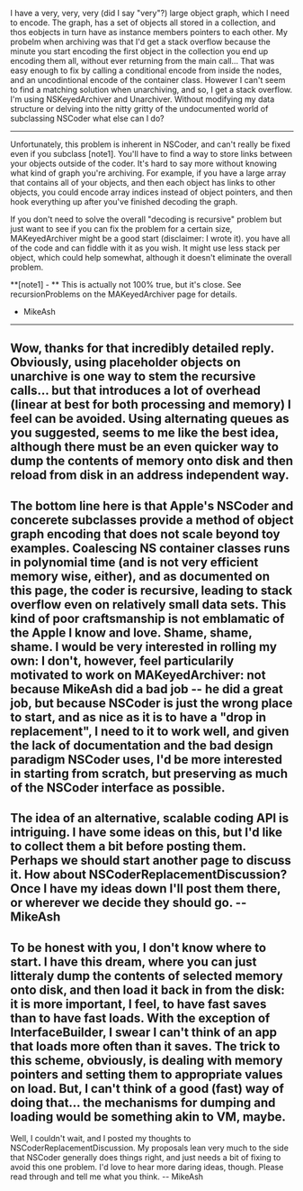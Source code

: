 I have a very, very, very (did I say "very"?) large object graph, which I need to encode.  The graph, has a set of objects all stored in a collection, and thos eobjects in turn have as instance members pointers to each other.  My probelm when archiving was that I'd get a stack overflow because the minute you start encoding the first object in the collection you end up encoding them all, without ever returning from the main call... That was easy enough to fix by calling a conditional encode from inside the nodes, and an uncodintional encode of the container class.  However I can't seem to find a matching solution when unarchiving, and so, I get a stack overflow.  I'm using NSKeyedArchiver and Unarchiver.  Without modifying my data structure or delving into the nitty gritty of the undocumented world of subclassing NSCoder what else can I do?

----

Unfortunately, this problem is inherent in NSCoder, and can't really be fixed even if you subclass [note1]. You'll have to find a way to store links between your objects outside of the coder. It's hard to say more without knowing what kind of graph you're archiving. For example, if you have a large array that contains all of your objects, and then each object has links to other objects, you could encode array indices instead of object pointers, and then hook everything up after you've finished decoding the graph.

If you don't need to solve the overall "decoding is recursive" problem but just want to see if you can fix the problem for a certain size, MAKeyedArchiver might be a good start (disclaimer: I wrote it). you have all of the code and can fiddle with it as you wish. It might use less stack per object, which could help somewhat, although it doesn't eliminate the overall problem.

**[note1] - ** This is actually not 100% true, but it's close. See recursionProblems on the MAKeyedArchiver page for details.

- MikeAsh

----
Wow, thanks for that incredibly detailed reply.  Obviously, using placeholder objects on unarchive is one way to stem the recursive calls... but that introduces a lot of overhead (linear at best for both processing and memory) I feel can be avoided.  Using alternating queues as you suggested, seems to me like the best idea, although there must be an even quicker way to dump the contents of memory onto disk and then reload from disk in an address independent way.
----
The bottom line here is that Apple's NSCoder and concerete subclasses provide a method of object graph encoding that does not scale beyond toy examples.  Coalescing NS container classes runs in polynomial time (and is not very efficient memory wise, either), and as documented on this page, the coder is recursive, leading to stack overflow even on relatively small data sets.  This kind of poor craftsmanship is not emblamatic of the Apple I know and love.  Shame, shame, shame.  I would be very interested in rolling my own: I don't, however, feel particularily motivated to work on MAKeyedArchiver: not because MikeAsh did a bad job -- he did a great job, but because NSCoder is just the wrong place to start, and as nice as it is to have a "drop in replacement", I need to it to work well, and given the lack of documentation and the bad design paradigm NSCoder uses, I'd be more interested in starting from scratch, but preserving as much of the NSCoder interface as possible.
----
The idea of an alternative, scalable coding API is intriguing. I have some ideas on this, but I'd like to collect them a bit before posting them. Perhaps we should start another page to discuss it. How about NSCoderReplacementDiscussion? Once I have my ideas down I'll post them there, or wherever we decide they should go. -- MikeAsh
----
To be honest with you, I don't know where to start.  I have this dream, where you can just litteraly dump the contents of selected memory onto disk, and then load it back in from the disk: it is more important, I feel, to have fast saves than to have fast loads.  With the exception of InterfaceBuilder, I swear I can't think of an app that loads more often than it saves.  The trick to this scheme, obviously, is dealing with memory pointers and setting them to appropriate values on load.  But, I can't think of a good (fast) way of doing that... the mechanisms for dumping and loading would be something akin to VM, maybe.
----
Well, I couldn't wait, and I posted my thoughts to NSCoderReplacementDiscussion. My proposals lean very much to the side that NSCoder generally does things right, and just needs a bit of fixing to avoid this one problem. I'd love to hear more daring ideas, though. Please read through and tell me what you think. -- MikeAsh
